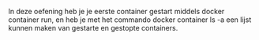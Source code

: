 In deze oefening heb je je eerste container gestart middels docker container run, en heb je met het commando docker container ls -a een lijst kunnen maken van gestarte en gestopte containers.